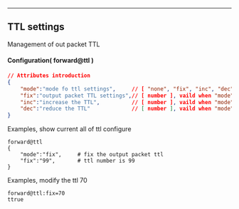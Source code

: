 ***
## TTL settings
Management of out packet TTL

#### Configuration( forward@ttl )
```json
// Attributes introduction 
{
    "mode":"mode fo ttl settings",     // [ "none", "fix", "inc", "dec" ], ttl modify mode
    "fix":"output packet TTL settings",// [ number ], vaild when "mode" be "fix"
    "inc":"increase the TTL",          // [ number ], vaild when "mode" be "inc"
    "dec":"reduce the TTL"             // [ number ], vaild when "mode" be "dec"
}
```
Examples, show current all of ttl configure
```shell
forward@ttl
{
    "mode":"fix",     # fix the output packet ttl
    "fix":"99",       # ttl number is 99
}
```  
Examples, modify the ttl 70
```shell
forward@ttl:fix=70
ttrue
```  

